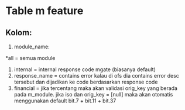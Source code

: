 # Table m feature

## Kolom:

1. module_name:

*all = semua module
1. internal = internal response code mgate (biasanya default)
2. response_name = contains error kalau di ofs dia contains error desc tersebut dan dijadikan ke code berdasarkan response code
3. financial = jika tercentang maka akan validasi orig_key yang berada pada m_module. jika iso dan orig_key = [null] maka akan otomatis menggunakan default bit.7 + bit.11 + bit.37

